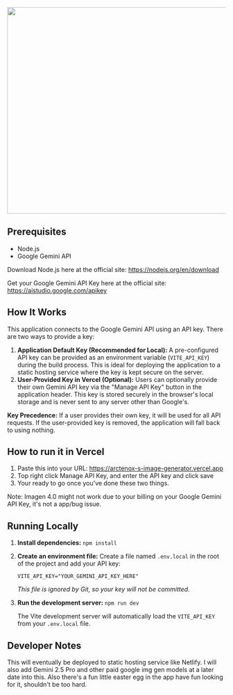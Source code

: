 <div align="center">
<img width="1200" height="475" alt="GHBanner" src="https://github.com/user-attachments/assets/0aa67016-6eaf-458a-adb2-6e31a0763ed6" />
</div>

## Prerequisites

- Node.js
- Google Gemini API

Download Node.js here at the official site: https://nodejs.org/en/download

Get your Google Gemini API Key here at the official site: https://aistudio.google.com/apikey

## How It Works

This application connects to the Google Gemini API using an API key. There are two ways to provide a key:

1.  **Application Default Key (Recommended for Local):** A pre-configured API key can be provided as an environment variable (`VITE_API_KEY`) during the build process. This is ideal for deploying the application to a static hosting service where the key is kept secure on the server.
2.  **User-Provided Key in Vercel (Optional):** Users can optionally provide their own Gemini API key via the "Manage API Key" button in the application header. This key is stored securely in the browser's local storage and is never sent to any server other than Google's.

**Key Precedence:** If a user provides their own key, it will be used for all API requests. If the user-provided key is removed, the application will fall back to using nothing.

## How to run it in Vercel

1. Paste this into your URL: https://arctenox-s-image-generator.vercel.app
2. Top right click Manage API Key, and enter the API key and click save
3. Your ready to go once you've done these two things.

Note: Imagen 4.0 might not work due to your billing on your Google Gemini API Key, it's not a app/bug issue.

## Running Locally

1.  **Install dependencies:**
    `npm install`
2.  **Create an environment file:**
    Create a file named `.env.local` in the root of the project and add your API key:
    ```
    VITE_API_KEY="YOUR_GEMINI_API_KEY_HERE"
    ```
    *This file is ignored by Git, so your key will not be committed.*
3.  **Run the development server:**
    `npm run dev`
    
    The Vite development server will automatically load the `VITE_API_KEY` from your `.env.local` file.

## Developer Notes

This will eventually be deployed to static hosting service like Netlify. I will also add Gemini 2.5 Pro and other paid google img gen models at a later date into this. Also there's a fun little easter egg in the app have fun looking for it, shouldn't be too hard.
